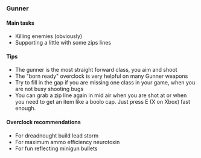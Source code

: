 <h3 id="gunner"><ClassHighlight name="gunner"><ClassIcon name="gunner" /><span class="align-middle">Gunner</span></ClassHighlight></h3>

<Accordion>

#### Main tasks

- Killing enemies (obviously)
- Supporting a little with some zips lines

#### Tips

- The gunner is the most straight forward class, you aim and shoot
- The "born ready" overclock is very helpful on many Gunner weapons
- Try to fill in the gap if you are missing one class in your game, when you are not busy shooting bugs
- You can grab a zip line again in mid air when you are shot at or when you need to get an item like a boolo cap. Just press E (X on Xbox) fast enough.

#### Overclock recommendations

- For dreadnought build lead storm
- For maximum ammo efficiency neurotoxin
- For fun reflecting minigun bullets

</Accordion>

